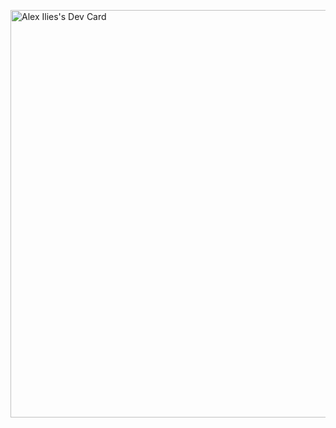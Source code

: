 <a href="https://app.daily.dev/hackmajoris"><img src="https://api.daily.dev/devcards/v2/F9vqrLn8i4eqpAEQ4EdDq.png?type=wide&r=sl4" width="652" alt="Alex Ilies's Dev Card"/></a>